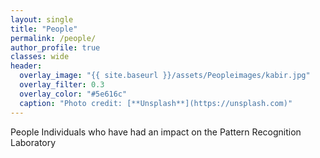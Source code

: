 ```yaml
---
layout: single
title: "People"
permalink: /people/
author_profile: true
classes: wide
header:
  overlay_image: "{{ site.baseurl }}/assets/Peopleimages/kabir.jpg"
  overlay_filter: 0.3
  overlay_color: "#5e616c"
  caption: "Photo credit: [**Unsplash**](https://unsplash.com)"
---
```


People Individuals who have had an impact on the Pattern Recognition Laboratory

